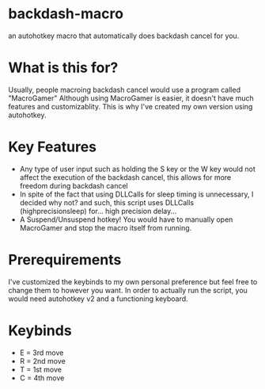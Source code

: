 # backdash-macro
an autohotkey macro that automatically does backdash cancel for you.


# What is this for?
Usually, people macroing backdash cancel would use a program called "MacroGamer"
Although using MacroGamer is easier, it doesn't have much features and customizablity.
This is why I've created my own version using autohotkey.

# Key Features
- Any type of user input such as holding the S key or the W key would not affect the execution of the backdash cancel, this allows for more freedom during backdash cancel
- In spite of the fact that using DLLCalls for sleep timing is unnecessary, I decided why not? and such, this script uses DLLCalls (highprecisionsleep) for... high precision delay...
- A Suspend/Unsuspend hotkey! You would have to manually open MacroGamer and stop the macro itself from running.

# Prerequirements

I've customized the keybinds to my own personal preference but feel free to change them to however you want. 
In order to actually run the script, you would need autohotkey v2 and a functioning keyboard.

# Keybinds

- E = 3rd move
- R = 2nd move
- T = 1st move
- C = 4th move
